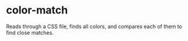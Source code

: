 color-match
===========

Reads through a CSS file, finds all colors, and compares each of them to find close matches.
